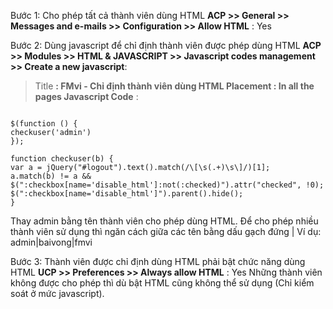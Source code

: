 Bước 1: Cho phép tất cả thành viên dùng HTML
**ACP >> General >> Messages and e-mails >> Configuration >> Allow HTML** : Yes

Bước 2: Dùng javascript để chỉ định thành viên được phép dùng HTML
**ACP >> Modules >> HTML & JAVASCRIPT >> Javascript codes management >> Create a new javascript**:

> Title **: FMvi - Chỉ định thành viên dùng HTML
> Placement : In all the pages
> Javascript Code** :

```

$(function () {
checkuser('admin')
});

function checkuser(b) {
var a = jQuery("#logout").text().match(/\[\s(.+)\s\]/)[1];
a.match(b) != a && $(":checkbox[name='disable_html']:not(:checked)").attr("checked", !0);
$(":checkbox[name='disable_html']").parent().hide();
}
```


Thay admin bằng tên thành viên cho phép dùng HTML.
Để cho phép nhiều thành viên sử dụng thì ngăn cách giữa các tên bằng dấu gạch đứng |
Ví dụ: admin|baivong|fmvi

Bước 3: Thành viên được chỉ định dùng HTML phải bật chức năng dùng HTML
**UCP >> Preferences >> Always allow HTML** : Yes
Những thành viên không được cho phép thì dù bật HTML cũng không thể sử dụng (Chỉ kiểm soát ở mức javascript).